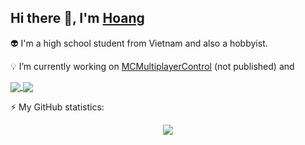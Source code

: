 ## Hi there 👋, I'm [Hoang](https://links.hoangtheboss.xyz)

👽 I'm a high school student from Vietnam and also a hobbyist.

💡 I’m currently working on [MCMultiplayerControl](https://github.com/terminada/MCMultiplayerControl) (not published) and

<a href="https://github.com/terminada/mc-server-script">
  <img align="center" src="https://github-readme-stats.vercel.app/api/pin/?username=terminada&repo=mc-server-script&theme=outrun" />
</a>
<a href="https://github.com/TachibanaYui/UniversalAnimeDownloader">
  <img align="center" src="https://github-readme-stats.vercel.app/api/pin/?username=TachibanaYui&repo=UniversalAnimeDownloader&theme=outrun" />
</a>


⚡ My GitHub statistics:

<div align='center'>
	<img src='https://github-readme-stats.vercel.app/api?username=HoangTheBoss&show_icons=true&show_icons=true&theme=outrun&include_all_commits=true&count_private=true' />
</div>
